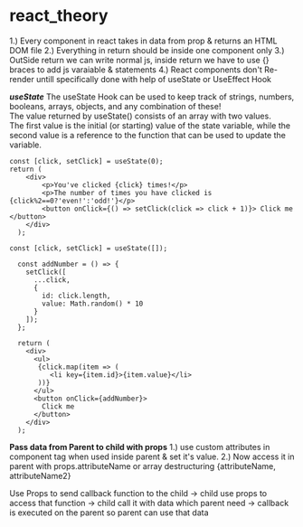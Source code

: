 # react_theory

1.) Every component in react takes in data from prop & returns an HTML DOM file
2.) Everything in return should be inside one component only
3.) OutSide return we can write normal js, inside return we have to use {} braces to add js varaiable & statements
4.) React components don't Re-render untill specifically done with help of useState or UseEffect Hook

***useState***
The useState Hook can be used to keep track of strings, numbers, booleans, arrays, objects, and any combination of these!</br>
The value returned by useState() consists of an array with two values.</br>
The first value is the initial (or starting) value of the state variable, while the second value is a reference to the function that can be used to update the variable.


```
const [click, setClick] = useState(0);
return (
    <div>
        <p>You've clicked {click} times!</p>
        <p>The number of times you have clicked is {click%2==0?'even!':'odd!'}</p>
        <button onClick={() => setClick(click => click + 1)}> Click me </button>
    </div>
  );
```


```
const [click, setClick] = useState([]);

  const addNumber = () => {
    setClick([
      ...click,
      {
        id: click.length,
        value: Math.random() * 10
      }
    ]);
  };
  
  return (
    <div>
      <ul>
       {click.map(item => (
          <li key={item.id}>{item.value}</li>
       ))}
      </ul>
      <button onClick={addNumber}>
        Click me
      </button>
    </div>
  );
```

**Pass data from Parent to child with props**
1.) use custom attributes in component tag when used inside parent & set it's value.
2.) Now access it in parent with props.attributeName or array destructuring {attributeName, attributeName2}


Use Props to send callback function to the child -> child use props to access that function -> child call it with data which parent need -> callback is executed on the parent so parent can use that data
